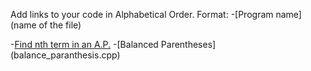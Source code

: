 Add links to your code in Alphabetical Order.
Format:
-[Program name](name of the file)

-[Find nth term in an A.P.](nth_term_ap.cpp)
-[Balanced Parentheses] (balance_paranthesis.cpp)


